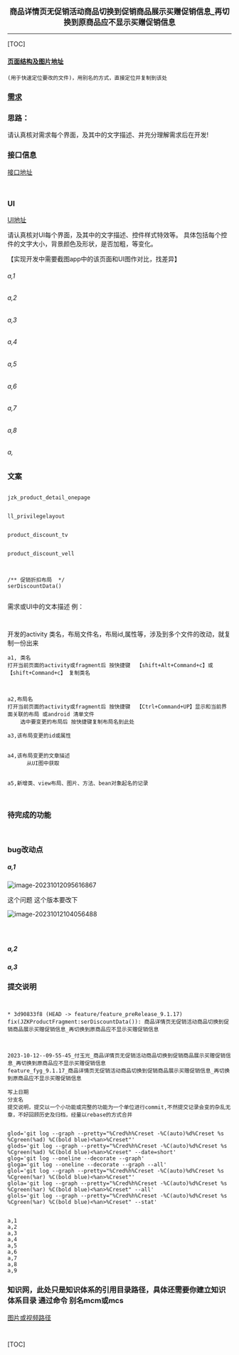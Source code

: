 

<center><big><b> 商品详情页无促销活动商品切换到促销商品展示买赠促销信息_再切换到原商品应不显示买赠促销信息 </b></big></center>


------



[TOC]


#### [页面结构及图片地址]()



```
(用于快速定位要改的文件)，用别名的方式，直接定位并复制到该处

```



### [需求]()





### 思路：
请认真核对需求每个界面，及其中的文字描述、并充分理解需求后在开发!



### 接口信息




[接口地址]()


```


```




### UI


[UI地址]()


请认真核对UI每个界面，及其中的文字描述、控件样式特效等。
具体包括每个控件的文字大小，背景颜色及形状，是否加粗，等变化。

【实现开发中需要截图app中的该页面和UI图作对比，找差异】


###### a,1
###### a,2
###### a,3
###### a,4
###### a,5
###### a,6
###### a,7
###### a,8
###### a,




### 文案


```

jzk_product_detail_onepage


ll_privilegelayout


product_discount_tv


product_discount_vell



/** 促销折扣布局  */
serDiscountData()


```



需求或UI中的文本描述 例：
```


```




开发的activity 类名，布局文件名，布局id,属性等，涉及到多个文件的改动，就复制一份出来
```
a1, 类名
打开当前页面的activity或fragment后 按快捷键  【shift+Alt+Command+c】或【shift+Command+c】 复制类名



a2,布局名
打开当前页面的activity或fragment后 按快捷键  【Ctrl+Command+UP】显示和当前界面关联的布局 或android 清单文件
    选中要变更的布局后 按快捷键复制布局名到此处

a3,该布局变更的id或属性


a4,该布局变更的文章描述
      从UI图中获取


a5,新增类、view布局、图片、方法、bean对象起名的记录



```


### 待完成的功能


```


```





### bug改动点


##### a,1


![image-20231012095616867](商品详情页无促销活动商品切换到促销商品展示买赠促销信息_再切换到原商品应不显示买赠促销信息.assets/image-20231012095616867.png)



这个问题 这个版本要改下



![image-20231012104056488](商品详情页无促销活动商品切换到促销商品展示买赠促销信息_再切换到原商品应不显示买赠促销信息.assets/image-20231012104056488.png)



```



```



[]()




##### a,2
[]()




##### a,3
[]()




### 提交说明

```


* 3d90833f8 (HEAD -> feature/feature_preRelease_9.1.17) fix(JZKProductFragment:serDiscountData()): 商品详情页无促销活动商品切换到促销商品展示买赠促销信息_再切换到原商品应不显示买赠促销信息



2023-10-12--09-55-45_付玉光_商品详情页无促销活动商品切换到促销商品展示买赠促销信息_再切换到原商品应不显示买赠促销信息
feature_fyg_9.1.17_商品详情页无促销活动商品切换到促销商品展示买赠促销信息_再切换到原商品应不显示买赠促销信息

写上日期
分支名
提交说明，提交以一个小功能或完整的功能为一个单位进行commit,不然提交记录会变的杂乱无章，不好回顾历史及归档，经量以rebase的方式合并


glod='git log --graph --pretty="%Cred%h%Creset -%C(auto)%d%Creset %s %Cgreen(%ad) %C(bold blue)<%an>%Creset"'
glods='git log --graph --pretty="%Cred%h%Creset -%C(auto)%d%Creset %s %Cgreen(%ad) %C(bold blue)<%an>%Creset" --date=short'
glog='git log --oneline --decorate --graph'
gloga='git log --oneline --decorate --graph --all'
glol='git log --graph --pretty="%Cred%h%Creset -%C(auto)%d%Creset %s %Cgreen(%ar) %C(bold blue)<%an>%Creset"'
glola='git log --graph --pretty="%Cred%h%Creset -%C(auto)%d%Creset %s %Cgreen(%ar) %C(bold blue)<%an>%Creset" --all'
glols='git log --graph --pretty="%Cred%h%Creset -%C(auto)%d%Creset %s %Cgreen(%ar) %C(bold blue)<%an>%Creset" --stat'


a,1
a,2
a,3
a,4
a,5
a,6
a,7
a,8
a,9

```




### 知识网，此处只是知识体系的引用目录路径，具体还需要你建立知识体系目录 通过命令 别名mcm或mcs
[]()
[]()
[]()
[]()
[图片或视频路径]()


```


```




[TOC]

